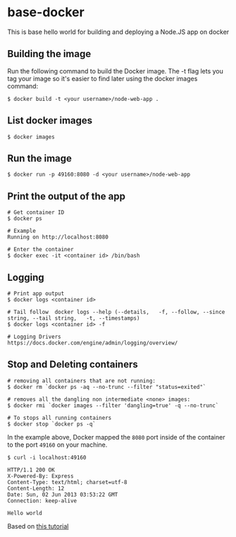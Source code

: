 # base-docker
This is base hello world for building and deploying a Node.JS app on docker

## Building the image
Run the following command to build the Docker image. The -t flag lets you tag your image so it's easier to find later using the docker images command:

    $ docker build -t <your username>/node-web-app .

## List docker images
    $ docker images

## Run the image
    $ docker run -p 49160:8080 -d <your username>/node-web-app

## Print the output of the app
    # Get container ID
    $ docker ps

    # Example
    Running on http://localhost:8080

    # Enter the container
    $ docker exec -it <container id> /bin/bash

## Logging
    # Print app output
    $ docker logs <container id>

    # Tail follow  docker logs --help (--details,   -f, --follow, --since string, --tail string,   -t, --timestamps)
    $ docker logs <container id> -f

    # Logging Drivers
    https://docs.docker.com/engine/admin/logging/overview/

## Stop and Deleting containers
    # removing all containers that are not running:
    $ docker rm `docker ps -aq --no-trunc --filter "status=exited"`

    # removes all the dangling non intermediate <none> images:
    $ docker rmi `docker images --filter 'dangling=true' -q --no-trunc`

    # To stops all running containers
    $ docker stop `docker ps -q`

In the example above, Docker mapped the `8080` port inside of the container to the port `49160` on your machine.

`
    $ curl -i localhost:49160
`

    HTTP/1.1 200 OK
    X-Powered-By: Express
    Content-Type: text/html; charset=utf-8
    Content-Length: 12
    Date: Sun, 02 Jun 2013 03:53:22 GMT
    Connection: keep-alive

    Hello world

Based on [this tutorial](https://nodejs.org/en/docs/guides/nodejs-docker-webapp/)
